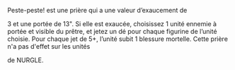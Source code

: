 Peste-peste! est une prière qui
a une valeur d’exaucement de

3 et une portée de 13". Si elle
est exaucée, choisissez 1 unité
ennemie à portée et visible du
prêtre, et jetez un dé pour chaque
figurine de l’unité choisie. Pour
chaque jet de 5+, l’unité subit 1
blessure mortelle. Cette prière
n'a pas d'effet sur les unités

de NURGLE.
